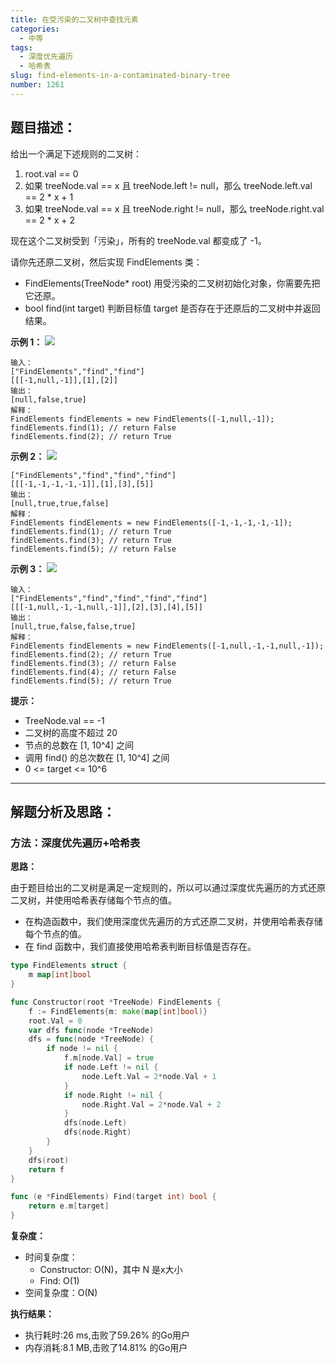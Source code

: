 ```yaml
---
title: 在受污染的二叉树中查找元素
categories:
  - 中等
tags:
  - 深度优先遍历
  - 哈希表
slug: find-elements-in-a-contaminated-binary-tree
number: 1261
---
```


## 题目描述：

给出一个满足下述规则的二叉树：

1. root.val == 0
2. 如果 treeNode.val == x 且 treeNode.left != null，那么 treeNode.left.val == 2 * x + 1
3. 如果 treeNode.val == x 且 treeNode.right != null，那么 treeNode.right.val == 2 * x + 2

现在这个二叉树受到「污染」，所有的 treeNode.val 都变成了 -1。

请你先还原二叉树，然后实现 FindElements 类：

- FindElements(TreeNode* root) 用受污染的二叉树初始化对象，你需要先把它还原。
- bool find(int target) 判断目标值 target 是否存在于还原后的二叉树中并返回结果。


**示例 1：**
![](/img/leetcode/1261在受污染的二叉树中查找元素/untitled-diagram-4-1.jpg)
```
输入：
["FindElements","find","find"]
[[[-1,null,-1]],[1],[2]]
输出：
[null,false,true]
解释：
FindElements findElements = new FindElements([-1,null,-1]); 
findElements.find(1); // return False 
findElements.find(2); // return True 
```

**示例 2：**
![](/img/leetcode/1261在受污染的二叉树中查找元素/untitled-diagram-4.jpg)
```
["FindElements","find","find","find"]
[[[-1,-1,-1,-1,-1]],[1],[3],[5]]
输出：
[null,true,true,false]
解释：
FindElements findElements = new FindElements([-1,-1,-1,-1,-1]);
findElements.find(1); // return True
findElements.find(3); // return True
findElements.find(5); // return False
```

**示例 3：**
![](/img/leetcode/1261在受污染的二叉树中查找元素/untitled-diagram-4-1-1.jpg)
```
输入：
["FindElements","find","find","find","find"]
[[[-1,null,-1,-1,null,-1]],[2],[3],[4],[5]]
输出：
[null,true,false,false,true]
解释：
FindElements findElements = new FindElements([-1,null,-1,-1,null,-1]);
findElements.find(2); // return True
findElements.find(3); // return False
findElements.find(4); // return False
findElements.find(5); // return True
```

**提示：**
- TreeNode.val == -1
- 二叉树的高度不超过 20
- 节点的总数在 [1, 10^4] 之间
- 调用 find() 的总次数在 [1, 10^4] 之间
- 0 <= target <= 10^6

---
## 解题分析及思路：


### 方法：深度优先遍历+哈希表

**思路：**

由于题目给出的二叉树是满足一定规则的，所以可以通过深度优先遍历的方式还原二叉树，并使用哈希表存储每个节点的值。

- 在构造函数中，我们使用深度优先遍历的方式还原二叉树，并使用哈希表存储每个节点的值。
- 在 find 函数中，我们直接使用哈希表判断目标值是否存在。

```go
type FindElements struct {
	m map[int]bool
}

func Constructor(root *TreeNode) FindElements {
	f := FindElements{m: make(map[int]bool)}
	root.Val = 0
	var dfs func(node *TreeNode)
	dfs = func(node *TreeNode) {
		if node != nil {
			f.m[node.Val] = true
			if node.Left != nil {
				node.Left.Val = 2*node.Val + 1
			}
			if node.Right != nil {
				node.Right.Val = 2*node.Val + 2
			}
			dfs(node.Left)
			dfs(node.Right)
		}
	}
	dfs(root)
	return f
}

func (e *FindElements) Find(target int) bool {
	return e.m[target]
}
```

**复杂度：**

- 时间复杂度：
  - Constructor: O(N)，其中 N 是x大小
  - Find: O(1)
- 空间复杂度：O(N)

**执行结果：**

- 执行耗时:26 ms,击败了59.26% 的Go用户
- 内存消耗:8.1 MB,击败了14.81% 的Go用户
